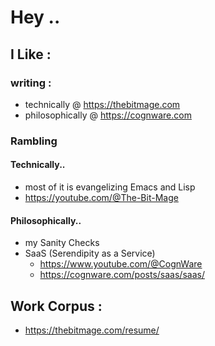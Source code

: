 
<!--
**rajp152k/rajp152k** is a ✨ _special_ ✨ repository because its `README.md` (this file) appears on your GitHub profile.

Here are some ideas to get you started:

- 🔭 I’m currently working on ...
- 🌱 I’m currently learning ...
- 👯 I’m looking to collaborate on ...
- 🤔 I’m looking for help with ...
- 💬 Ask me about ...
- 📫 How to reach me: ...
- 😄 Pronouns: ...
- ⚡ Fun fact: ...

-->

# Hey ..

## I Like : 

### writing :   
 - technically @ https://thebitmage.com
 - philosophically @ https://cognware.com

### Rambling 
#### Technically..
 - most of it is evangelizing Emacs and Lisp    
 - https://youtube.com/@The-Bit-Mage

#### Philosophically..
 - my Sanity Checks
 - SaaS (Serendipity as a Service)
   - https://www.youtube.com/@CognWare
   - https://cognware.com/posts/saas/saas/

## Work Corpus :
 - https://thebitmage.com/resume/
